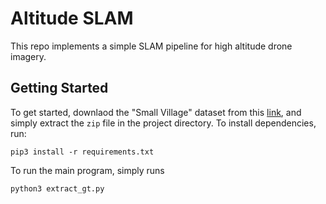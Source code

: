 # Altitude SLAM

This repo implements a simple SLAM pipeline for high altitude drone imagery. 

## Getting Started 
To get started, downlaod the "Small Village" dataset from this [link](https://www.sensefly.com/education/datasets/?dataset=2175&camera%5B%5D=566), and simply extract the ```zip``` file in the project directory. To install dependencies, run:
```
pip3 install -r requirements.txt
```
To run the main program, simply runs
```
python3 extract_gt.py
```

